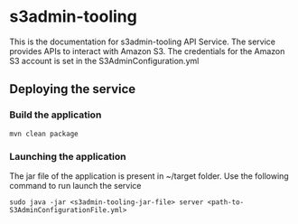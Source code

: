 # s3admin-tooling
This is the documentation for s3admin-tooling API Service. The service provides APIs to interact with Amazon S3. The credentials for the Amazon S3 account is set in the S3AdminConfiguration.yml

## Deploying the service
### Build the application
```
mvn clean package
```
### Launching the application
The jar file of the application is present in ~/target folder. Use the following command to run launch the service
```
sudo java -jar <s3admin-tooling-jar-file> server <path-to-S3AdminConfigurationFile.yml>
```
